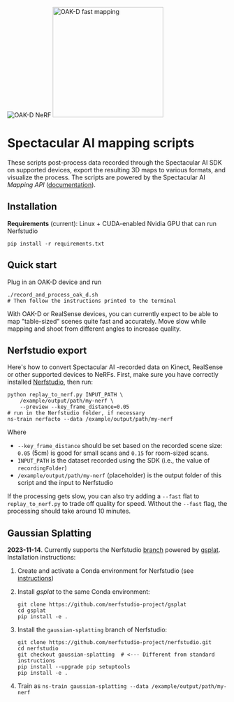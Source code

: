 

![OAK-D NeRF](https://spectacularai.github.io/docs/gif/oak-d-nerf.gif)
<img height="253" alt="OAK-D fast mapping" src="https://spectacularai.github.io/docs/png/oak-d-fast-mapping.png">

# Spectacular AI mapping scripts

These scripts post-process data recorded through the Spectacular AI SDK on supported devices, export the resulting 3D maps to various formats, and visualize the process. The scripts are powered by the Spectacular AI _Mapping API_ 
([documentation](https://spectacularai.github.io/docs/sdk/python/latest/#module-spectacularAI.mapping)).

## Installation

**Requirements** (current): Linux + CUDA-enabled Nvidia GPU that can run Nerfstudio

    pip install -r requirements.txt

## Quick start

Plug in an OAK-D device and run

    ./record_and_process_oak_d.sh
    # Then follow the instructions printed to the terminal

With OAK-D or RealSense devices, you can currently expect to be able to map "table-sized" scenes
quite fast and accurately. Move slow while mapping and shoot from different angles to increase quality.

## Nerfstudio export

Here's how to convert Spectacular AI -recorded data on Kinect, RealSense or other supported devices to NeRFs.
First, make sure you have correctly installed [Nerfstudio](https://github.com/nerfstudio-project/nerfstudio),
then run:

    python replay_to_nerf.py INPUT_PATH \
        /example/output/path/my-nerf \
        --preview --key_frame_distance=0.05
    # run in the Nerfstudio folder, if necessary
    ns-train nerfacto --data /example/output/path/my-nerf

Where

 * `--key_frame_distance` should be set based on the recorded scene size: `0.05` (5cm) is good for small scans and `0.15` for room-sized scans.
 * `INPUT_PATH` is the dataset recorded using the SDK (i.e., the value of `recordingFolder`)
 * `/example/output/path/my-nerf` (placeholder) is the output folder of this script and the input to Nerfstudio

If the processing gets slow, you can also try adding a `--fast` flat to `replay_to_nerf.py` to trade off quality for speed.
Without the `--fast` flag, the processing should take around 10 minutes.

## Gaussian Splatting

**2023-11-14**. Currently supports the Nerfstudio [branch](https://github.com/nerfstudio-project/nerfstudio/pull/2521) powered by [gsplat](https://github.com/nerfstudio-project/gsplat).
Installation instructions: 

 1. Create and activate a Conda environment for Nerfstudio (see [instructions](https://github.com/nerfstudio-project/nerfstudio#create-environment))
 2. Install _gsplat_ to the same Conda environment:
    
        git clone https://github.com/nerfstudio-project/gsplat
        cd gsplat
        pip install -e .
    
 4. Install the `gaussian-splatting` branch of Nerfstudio:
    
        git clone https://github.com/nerfstudio-project/nerfstudio.git
        cd nerfstudio
        git checkout gaussian-splatting  # <--- Different from standard instructions
        pip install --upgrade pip setuptools
        pip install -e .

 5. Train as `ns-train gaussian-splatting --data /example/output/path/my-nerf`


